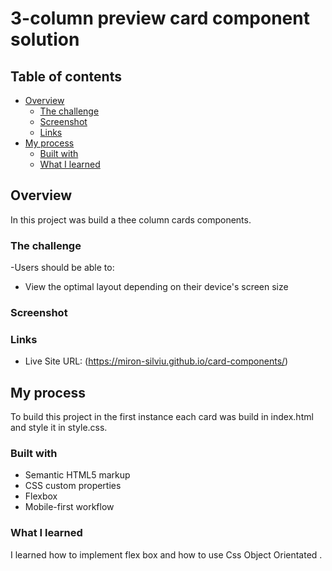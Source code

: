 # 3-column preview card component solution

## Table of contents

- [Overview](#overview)
  - [The challenge](#the-challenge)
  - [Screenshot](#screenshot)
  - [Links](#links)
- [My process](#my-process)
  - [Built with](#built-with)
  - [What I learned](#what-i-learned)

## Overview

In this project was build a thee column cards components.

### The challenge

-Users should be able to:

- View the optimal layout depending on their device's screen size

### Screenshot

[](image.png)

### Links

- Live Site URL: (https://miron-silviu.github.io/card-components/)

## My process

To build this project in the first instance each card was build in index.html and style it in style.css.

### Built with

- Semantic HTML5 markup
- CSS custom properties
- Flexbox
- Mobile-first workflow

### What I learned

I learned how to implement flex box and how to use Css Object Orientated .
